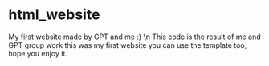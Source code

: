 # html_website
My first website made by GPT and me :) \n
This code is the result of me and GPT group work this was my first website
you can use the template too, hope you enjoy it.
